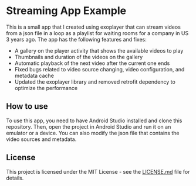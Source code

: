 # Streaming App Example

This is a small app that I created using exoplayer that can stream videos from a json file in a loop as a playlist for waiting rooms for a company in US 3 years ago. The app has the following features and fixes:

- A gallery on the player activity that shows the available videos to play
- Thumbnails and duration of the videos on the gallery
- Automatic playback of the next video after the current one ends
- Fixed bugs related to video source changing, video configuration, and metadata cache
- Updated the exoplayer library and removed retrofit dependency to optimize the performance

## How to use

To use this app, you need to have Android Studio installed and clone this repository. Then, open the project in Android Studio and run it on an emulator or a device. You can also modify the json file that contains the video sources and metadata.

## License

This project is licensed under the MIT License - see the [LICENSE.md](LICENSE.md) file for details.
